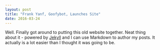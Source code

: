 ```yaml
---
layout: post
title: "Frank Yanf, Goofybot, Launches Site"
date: 2016-03-24
---
```


Well. Finally got around to putting this old website together. Neat thing about it - powered by [Jekyll](http://jekyllrb.com) and I can use Markdown to author my posts. It actually is a lot easier than I thought it was going to be.
